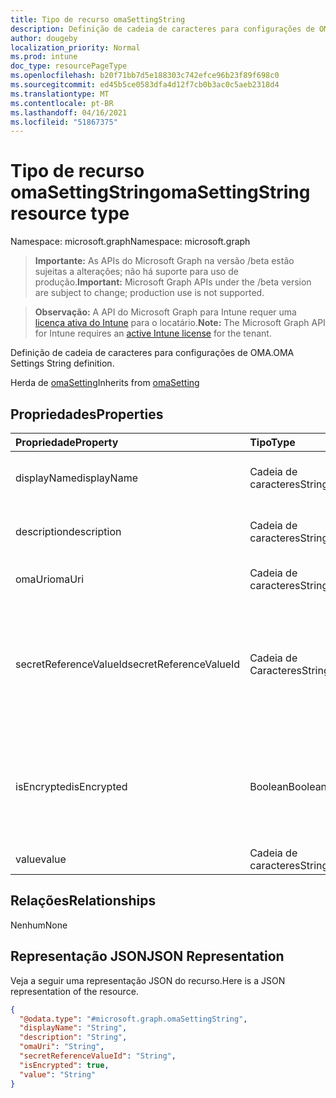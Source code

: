 ```yaml
---
title: Tipo de recurso omaSettingString
description: Definição de cadeia de caracteres para configurações de OMA.
author: dougeby
localization_priority: Normal
ms.prod: intune
doc_type: resourcePageType
ms.openlocfilehash: b20f71bb7d5e188303c742efce96b23f89f698c0
ms.sourcegitcommit: ed45b5ce0583dfa4d12f7cb0b3ac0c5aeb2318d4
ms.translationtype: MT
ms.contentlocale: pt-BR
ms.lasthandoff: 04/16/2021
ms.locfileid: "51867375"
---
```

# <a name="omasettingstring-resource-type"></a><span data-ttu-id="9900e-103">Tipo de recurso omaSettingString</span><span class="sxs-lookup"><span data-stu-id="9900e-103">omaSettingString resource type</span></span>

<span data-ttu-id="9900e-104">Namespace: microsoft.graph</span><span class="sxs-lookup"><span data-stu-id="9900e-104">Namespace: microsoft.graph</span></span>

> <span data-ttu-id="9900e-105">**Importante:** As APIs do Microsoft Graph na versão /beta estão sujeitas a alterações; não há suporte para uso de produção.</span><span class="sxs-lookup"><span data-stu-id="9900e-105">**Important:** Microsoft Graph APIs under the /beta version are subject to change; production use is not supported.</span></span>

> <span data-ttu-id="9900e-106">**Observação:** A API do Microsoft Graph para Intune requer uma [licença ativa do Intune](https://go.microsoft.com/fwlink/?linkid=839381) para o locatário.</span><span class="sxs-lookup"><span data-stu-id="9900e-106">**Note:** The Microsoft Graph API for Intune requires an [active Intune license](https://go.microsoft.com/fwlink/?linkid=839381) for the tenant.</span></span>

<span data-ttu-id="9900e-107">Definição de cadeia de caracteres para configurações de OMA.</span><span class="sxs-lookup"><span data-stu-id="9900e-107">OMA Settings String definition.</span></span>


<span data-ttu-id="9900e-108">Herda de [omaSetting](../resources/intune-deviceconfig-omasetting.md)</span><span class="sxs-lookup"><span data-stu-id="9900e-108">Inherits from [omaSetting](../resources/intune-deviceconfig-omasetting.md)</span></span>

## <a name="properties"></a><span data-ttu-id="9900e-109">Propriedades</span><span class="sxs-lookup"><span data-stu-id="9900e-109">Properties</span></span>
|<span data-ttu-id="9900e-110">Propriedade</span><span class="sxs-lookup"><span data-stu-id="9900e-110">Property</span></span>|<span data-ttu-id="9900e-111">Tipo</span><span class="sxs-lookup"><span data-stu-id="9900e-111">Type</span></span>|<span data-ttu-id="9900e-112">Descrição</span><span class="sxs-lookup"><span data-stu-id="9900e-112">Description</span></span>|
|:---|:---|:---|
|<span data-ttu-id="9900e-113">displayName</span><span class="sxs-lookup"><span data-stu-id="9900e-113">displayName</span></span>|<span data-ttu-id="9900e-114">Cadeia de caracteres</span><span class="sxs-lookup"><span data-stu-id="9900e-114">String</span></span>|<span data-ttu-id="9900e-115">Nome de exibição.</span><span class="sxs-lookup"><span data-stu-id="9900e-115">Display Name.</span></span> <span data-ttu-id="9900e-116">Herda de [omaSetting](../resources/intune-deviceconfig-omasetting.md)</span><span class="sxs-lookup"><span data-stu-id="9900e-116">Inherited from [omaSetting](../resources/intune-deviceconfig-omasetting.md)</span></span>|
|<span data-ttu-id="9900e-117">description</span><span class="sxs-lookup"><span data-stu-id="9900e-117">description</span></span>|<span data-ttu-id="9900e-118">Cadeia de caracteres</span><span class="sxs-lookup"><span data-stu-id="9900e-118">String</span></span>|<span data-ttu-id="9900e-119">Descrição.</span><span class="sxs-lookup"><span data-stu-id="9900e-119">Description.</span></span> <span data-ttu-id="9900e-120">Herda de [omaSetting](../resources/intune-deviceconfig-omasetting.md)</span><span class="sxs-lookup"><span data-stu-id="9900e-120">Inherited from [omaSetting](../resources/intune-deviceconfig-omasetting.md)</span></span>|
|<span data-ttu-id="9900e-121">omaUri</span><span class="sxs-lookup"><span data-stu-id="9900e-121">omaUri</span></span>|<span data-ttu-id="9900e-122">Cadeia de caracteres</span><span class="sxs-lookup"><span data-stu-id="9900e-122">String</span></span>|<span data-ttu-id="9900e-123">OMA.</span><span class="sxs-lookup"><span data-stu-id="9900e-123">OMA.</span></span> <span data-ttu-id="9900e-124">Herda de [omaSetting](../resources/intune-deviceconfig-omasetting.md)</span><span class="sxs-lookup"><span data-stu-id="9900e-124">Inherited from [omaSetting](../resources/intune-deviceconfig-omasetting.md)</span></span>|
|<span data-ttu-id="9900e-125">secretReferenceValueId</span><span class="sxs-lookup"><span data-stu-id="9900e-125">secretReferenceValueId</span></span>|<span data-ttu-id="9900e-126">Cadeia de Caracteres</span><span class="sxs-lookup"><span data-stu-id="9900e-126">String</span></span>|<span data-ttu-id="9900e-127">ReferenceId para procurar segredo para descriptografia.</span><span class="sxs-lookup"><span data-stu-id="9900e-127">ReferenceId for looking up secret for decryption.</span></span> <span data-ttu-id="9900e-128">Essa propriedade é somente leitura.</span><span class="sxs-lookup"><span data-stu-id="9900e-128">This property is read-only.</span></span> <span data-ttu-id="9900e-129">Herda de [omaSetting](../resources/intune-deviceconfig-omasetting.md)</span><span class="sxs-lookup"><span data-stu-id="9900e-129">Inherited from [omaSetting](../resources/intune-deviceconfig-omasetting.md)</span></span>|
|<span data-ttu-id="9900e-130">isEncrypted</span><span class="sxs-lookup"><span data-stu-id="9900e-130">isEncrypted</span></span>|<span data-ttu-id="9900e-131">Boolean</span><span class="sxs-lookup"><span data-stu-id="9900e-131">Boolean</span></span>|<span data-ttu-id="9900e-132">Indica se o campo valor é criptografado.</span><span class="sxs-lookup"><span data-stu-id="9900e-132">Indicates whether the value field is encrypted.</span></span> <span data-ttu-id="9900e-133">Essa propriedade é somente leitura.</span><span class="sxs-lookup"><span data-stu-id="9900e-133">This property is read-only.</span></span> <span data-ttu-id="9900e-134">Herda de [omaSetting](../resources/intune-deviceconfig-omasetting.md)</span><span class="sxs-lookup"><span data-stu-id="9900e-134">Inherited from [omaSetting](../resources/intune-deviceconfig-omasetting.md)</span></span>|
|<span data-ttu-id="9900e-135">value</span><span class="sxs-lookup"><span data-stu-id="9900e-135">value</span></span>|<span data-ttu-id="9900e-136">Cadeia de caracteres</span><span class="sxs-lookup"><span data-stu-id="9900e-136">String</span></span>|<span data-ttu-id="9900e-137">Valor.</span><span class="sxs-lookup"><span data-stu-id="9900e-137">Value.</span></span>|

## <a name="relationships"></a><span data-ttu-id="9900e-138">Relações</span><span class="sxs-lookup"><span data-stu-id="9900e-138">Relationships</span></span>
<span data-ttu-id="9900e-139">Nenhum</span><span class="sxs-lookup"><span data-stu-id="9900e-139">None</span></span>

## <a name="json-representation"></a><span data-ttu-id="9900e-140">Representação JSON</span><span class="sxs-lookup"><span data-stu-id="9900e-140">JSON Representation</span></span>
<span data-ttu-id="9900e-141">Veja a seguir uma representação JSON do recurso.</span><span class="sxs-lookup"><span data-stu-id="9900e-141">Here is a JSON representation of the resource.</span></span>
<!-- {
  "blockType": "resource",
  "@odata.type": "microsoft.graph.omaSettingString"
}
-->
``` json
{
  "@odata.type": "#microsoft.graph.omaSettingString",
  "displayName": "String",
  "description": "String",
  "omaUri": "String",
  "secretReferenceValueId": "String",
  "isEncrypted": true,
  "value": "String"
}
```




